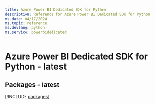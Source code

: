 ```yaml
---
title: Azure Power BI Dedicated SDK for Python
description: Reference for Azure Power BI Dedicated SDK for Python
ms.date: 04/17/2024
ms.topic: reference
ms.devlang: python
ms.service: powerbidedicated
---
```

# Azure Power BI Dedicated SDK for Python - latest
## Packages - latest
[!INCLUDE [packages](power-bi-dedicated-index.md)]